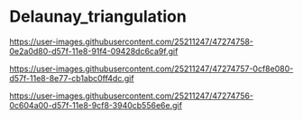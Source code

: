 # Delaunay_triangulation

https://user-images.githubusercontent.com/25211247/47274758-0e2a0d80-d57f-11e8-91f4-09428dc6ca9f.gif

https://user-images.githubusercontent.com/25211247/47274757-0cf8e080-d57f-11e8-8e77-cb1abc0ff4dc.gif

https://user-images.githubusercontent.com/25211247/47274756-0c604a00-d57f-11e8-9cf8-3940cb556e6e.gif

